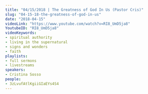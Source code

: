 ```yaml
---
title: "04/15/2018 | The Greatness of God In Us (Pastor Cris)"
slug: "04-15-18-the-greatness-of-god-in-us"
date: "2018-04-15"
videoLink: "https://www.youtube.com/watch?v=RI8_UmD5ja8"
YoutubeID: "RI8_UmD5ja8"
videoKeywords:
- spiritual authority
- living in the supernatural
- signs and wonders
- faith
playlists:
- full sermons
- livestreams
speakers:
- Cristina Sosso
people:
- 3zLvufAtlKgiiGIaEYs4S4
---
```

